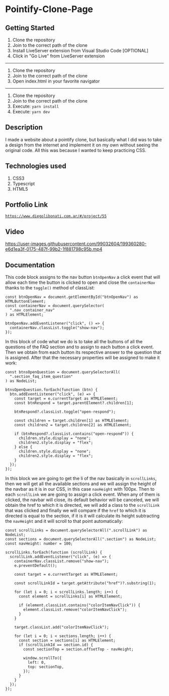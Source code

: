 # Pointify-Clone-Page

## Getting Started

1. Clone the repository
2. Join to the correct path of the clone
3. Install LiveServer extension from Visual Studio Code [OPTIONAL]
4. Click in "Go Live" from LiveServer extension

---

1. Clone the repository
2. Join to the correct path of the clone
3. Open index.html in your favorite navigator

---

1. Clone the repository
2. Join to the correct path of the clone
3. Execute: `yarn install`
4. Execute: `yarn dev`

## Description

I made a website about a pointify clone, but basically what I did was to take a design from the internet and implement it on my own without seeing the original code. All this was because I wanted to keep practicing CSS.

## Technologies used

1. CSS3
2. Typescript
3. HTML5

## Portfolio Link

[`https://www.diegolibonati.com.ar/#/project/55`](https://www.diegolibonati.com.ar/#/project/55)

## Video

https://user-images.githubusercontent.com/99032604/199360280-e6d1ea3f-0175-487f-99b2-1f881798c95b.mp4

## Documentation

This code block assigns to the nav button `btnOpenNav` a click event that will allow each time the button is clicked to open and close the `containerNav` thanks to the `toggle()` method of classList:

```
const btnOpenNav = document.getElementById("btnOpenNav") as HTMLButtonElement;
const containerNav = document.querySelector(
  ".nav_container_nav"
) as HTMLElement;

btnOpenNav.addEventListener("click", () => {
  containerNav.classList.toggle("show-nav");
});

```

In this block of code what we do is to take all the buttons of all the questions of the FAQ section and to assign to each button a click event. Then we obtain from each button its respective answer to the question that is assigned. After that the necessary properties will be assigned to make it work:

```
const btnsOpenQuestion = document.querySelectorAll(
  ".section_faq_item_question"
) as NodeList;

btnsOpenQuestion.forEach(function (btn) {
  btn.addEventListener("click", (e) => {
    const target = e.currentTarget as HTMLElement;
    const btnRespond = target.parentElement?.children[1];

    btnRespond?.classList.toggle("open-respond");

    const children = target.children[1] as HTMLElement;
    const children2 = target.children[2] as HTMLElement;

    if (btnRespond?.classList.contains("open-respond")) {
      children.style.display = "none";
      children2.style.display = "flex";
    } else {
      children.style.display = "none";
      children2.style.display = "flex";
    }
  });
});
```

In this block we are going to get the li of the nav basically in `scrollLinks`, then we will get all the available sections and we will assign the height of the navbar as it is in our CSS, in this case `navHeight` with 100px. Then to each `scrollLink` we are going to assign a click event. When any of them is clicked, the navbar will close, its default behavior will be canceled, we will obtain the href to which it is directed, we will add a class to the `scrollLink` that was clicked and finally we will compare if the `href` to which it is directed is equal to the section, if it is it will calculate its height subtracting the `navHeight` and it will scroll to that point automatically:

```
const scrollLinks = document.querySelectorAll(".scrollLink") as NodeList;
const sections = document.querySelectorAll(".section") as NodeList;
const navHeight: number = 100;

scrollLinks.forEach(function (scrollLink) {
  scrollLink.addEventListener("click", (e) => {
    containerNav.classList.remove("show-nav");
    e.preventDefault();

    const target = e.currentTarget as HTMLElement;

    const scrollLinkId = target.getAttribute("href")?.substring(1);

    for (let i = 0; i < scrollLinks.length; i++) {
      const element = scrollLinks[i] as HTMLElement;

      if (element.classList.contains("colorItemNavClick")) {
        element.classList.remove("colorItemNavClick");
      }
    }

    target.classList.add("colorItemNavClick");

    for (let i = 0; i < sections.length; i++) {
      const section = sections[i] as HTMLElement;
      if (scrollLinkId == section.id) {
        const sectionTop = section.offsetTop - navHeight;

        window.scrollTo({
          left: 0,
          top: sectionTop,
        });
      }
    }
  });
});
```
